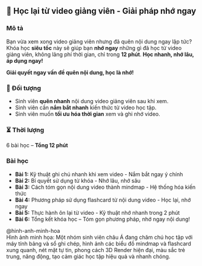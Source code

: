 ## 📌 Học lại từ video giảng viên - Giải pháp nhớ ngay

### Mô tả  
Bạn vừa xem xong video giảng viên nhưng đã quên nội dung ngay lập tức? Khóa học **siêu tốc** này sẽ giúp bạn **nhớ ngay** những gì đã học từ video giảng viên, không lãng phí thời gian, chỉ trong **12 phút**. **Học nhanh, nhớ lâu, áp dụng ngay!**

**Giải quyết ngay vấn đề quên nội dung, học là nhớ!**

### 🎯 Đối tượng  
- Sinh viên **quên nhanh** nội dung video giảng viên sau khi xem.  
- Sinh viên cần **nắm bắt nhanh** kiến thức từ video học tập.  
- Sinh viên muốn **tối ưu hóa thời gian** xem và ghi nhớ video.  

### ⏳ Thời lượng  
6 bài học – **Tổng 12 phút**  

### Bài học  
- **Bài 1:** Kỹ thuật ghi chú nhanh khi xem video - Nắm bắt ngay ý chính  
- **Bài 2:** Bí quyết sử dụng từ khóa - Nhớ lâu, nhớ sâu  
- **Bài 3:** Cách tóm gọn nội dung video thành mindmap - Hệ thống hóa kiến thức  
- **Bài 4:** Phương pháp sử dụng flashcard từ nội dung video - Học lại, nhớ ngay  
- **Bài 5:** Thực hành ôn lại từ video - Kỹ thuật nhớ nhanh trong 2 phút  
- **Bài 6:** Tổng kết khóa học – Tóm gọn phương pháp, nhớ ngay nội dung!

@hinh-anh-minh-hoa  
Hình ảnh minh họa: Một nhóm sinh viên châu Á đang chăm chú học tập với máy tính bảng và sổ ghi chép, hình ảnh các biểu đồ mindmap và flashcard xung quanh, nét mặt tự tin, phong cách 3D Render hiện đại, màu sắc trẻ trung, năng động, tạo cảm giác học tập hiệu quả và nhanh chóng.